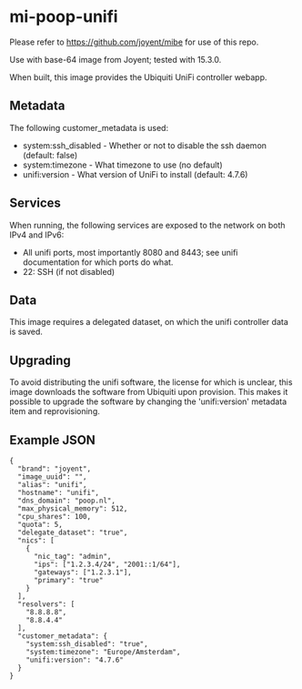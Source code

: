 mi-poop-unifi
=============

Please refer to https://github.com/joyent/mibe for use of this repo.

Use with base-64 image from Joyent; tested with 15.3.0.

When built, this image provides the Ubiquiti UniFi controller webapp.

Metadata
---------
The following customer_metadata is used:

* system:ssh_disabled - Whether or not to disable the ssh daemon (default: false)
* system:timezone - What timezone to use (no default)
* unifi:version - What version of UniFi to install (default: 4.7.6)

Services
--------
When running, the following services are exposed to the network on both IPv4 and IPv6:

* All unifi ports, most importantly 8080 and 8443; see unifi documentation for which ports do what.
* 22: SSH (if not disabled)


Data
----
This image requires a delegated dataset, on which the unifi controller data is saved.

Upgrading
---------
To avoid distributing the unifi software, the license for which is unclear, this image downloads the software from Ubiquiti upon provision. 
This makes it possible to upgrade the software by changing the 'unifi:version' metadata item and reprovisioning. 


Example JSON
------------

    {
      "brand": "joyent",
      "image_uuid": "",
      "alias": "unifi",
      "hostname": "unifi",
      "dns_domain": "poop.nl",
      "max_physical_memory": 512,
      "cpu_shares": 100,
      "quota": 5,
      "delegate_dataset": "true",
      "nics": [
        {
          "nic_tag": "admin",
          "ips": ["1.2.3.4/24", "2001::1/64"],
          "gateways": ["1.2.3.1"],
          "primary": "true"
        }
      ],
      "resolvers": [
        "8.8.8.8",
        "8.8.4.4"
      ],
      "customer_metadata": {
        "system:ssh_disabled": "true",
        "system:timezone": "Europe/Amsterdam",
        "unifi:version": "4.7.6"
      }
    }
